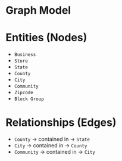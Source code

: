 # Graph Model

# Entities (Nodes)

- `Business`
- `Store`
- `State`
- `County`
- `City`
- `Community`
- `Zipcode`
- `Block Group`

# Relationships (Edges)
- `County` -> contained in -> `State`
- `City` -> contained in -> `County`
- `Community` -> contained in -> `City`